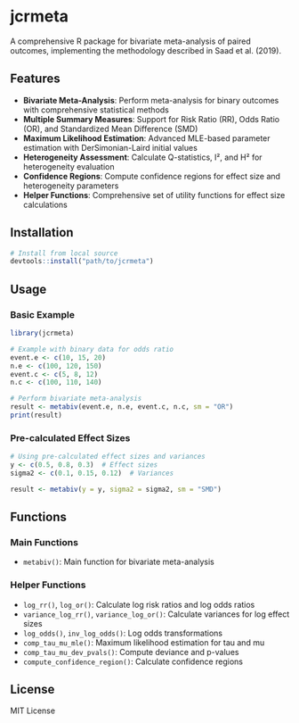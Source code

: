 # jcrmeta

A comprehensive R package for bivariate meta-analysis of paired outcomes, implementing the methodology described in Saad et al. (2019).

## Features

- **Bivariate Meta-Analysis**: Perform meta-analysis for binary outcomes with comprehensive statistical methods
- **Multiple Summary Measures**: Support for Risk Ratio (RR), Odds Ratio (OR), and Standardized Mean Difference (SMD)
- **Maximum Likelihood Estimation**: Advanced MLE-based parameter estimation with DerSimonian-Laird initial values
- **Heterogeneity Assessment**: Calculate Q-statistics, I², and H² for heterogeneity evaluation
- **Confidence Regions**: Compute confidence regions for effect size and heterogeneity parameters
- **Helper Functions**: Comprehensive set of utility functions for effect size calculations

## Installation

```r
# Install from local source
devtools::install("path/to/jcrmeta")
```

## Usage

### Basic Example

```r
library(jcrmeta)

# Example with binary data for odds ratio
event.e <- c(10, 15, 20)
n.e <- c(100, 120, 150)
event.c <- c(5, 8, 12)
n.c <- c(100, 110, 140)

# Perform bivariate meta-analysis
result <- metabiv(event.e, n.e, event.c, n.c, sm = "OR")
print(result)
```

### Pre-calculated Effect Sizes

```r
# Using pre-calculated effect sizes and variances
y <- c(0.5, 0.8, 0.3)  # Effect sizes
sigma2 <- c(0.1, 0.15, 0.12)  # Variances

result <- metabiv(y = y, sigma2 = sigma2, sm = "SMD")
```

## Functions

### Main Functions
- `metabiv()`: Main function for bivariate meta-analysis

### Helper Functions
- `log_rr()`, `log_or()`: Calculate log risk ratios and log odds ratios
- `variance_log_rr()`, `variance_log_or()`: Calculate variances for log effect sizes
- `log_odds()`, `inv_log_odds()`: Log odds transformations
- `comp_tau_mu_mle()`: Maximum likelihood estimation for tau and mu
- `comp_tau_mu_dev_pvals()`: Compute deviance and p-values
- `compute_confidence_region()`: Calculate confidence regions

## License

MIT License